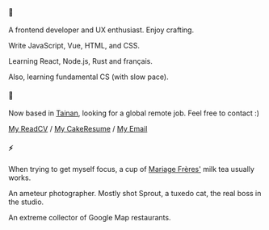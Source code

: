 #### 👋

A frontend developer and UX enthusiast. Enjoy crafting.

Write JavaScript, Vue, HTML, and CSS.

Learning React, Node.js, Rust and français.

Also, learning fundamental CS (with slow pace).


#### 📍

Now based in [Tainan](https://goo.gl/maps/j6RC7RLmtaHnKosJ7), looking for a global remote job. Feel free to contact :)

[My ReadCV](https://read.cv/cshif) / [My CakeResume](https://www.cakeresume.com/eva-ychuang) / [My Email](mailto:eva.ychuang@gmail.com)

#### ⚡

When trying to get myself focus, a cup of [Mariage Frères'](https://goo.gl/maps/VcVN1RDUqtgbbDgB7) milk tea usually works.

An ameteur photographer. Mostly shot Sprout, a tuxedo cat, the real boss in the studio.

An extreme collector of Google Map restaurants.

